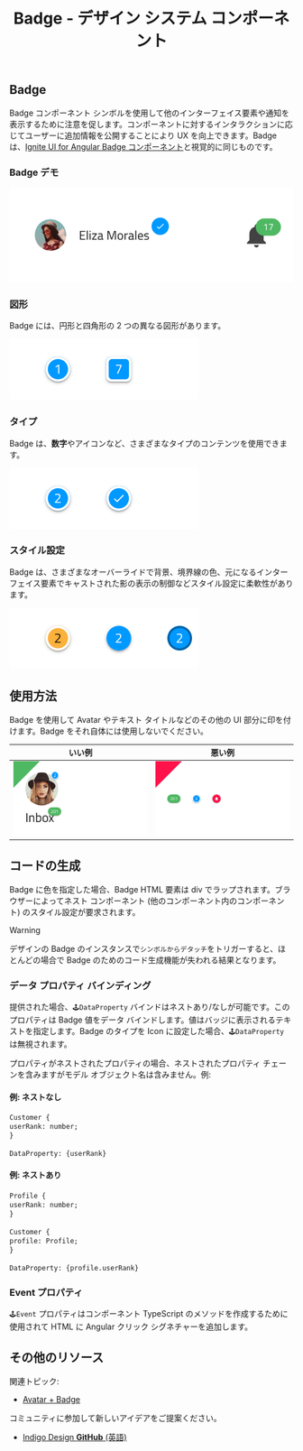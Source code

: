 ﻿---
title: Badge - デザイン システム コンポーネント
_description: Badge コンポーネント シンボルは、追加情報のヒントを提供するコンプリメンタリ要素です。
_keywords: デザイン システム, Sketch, Ignite UI for Angular, コンポーネント, UI ライブラリ, ウィジェット
_language: ja
---

## Badge

Badge コンポーネント シンボルを使用して他のインターフェイス要素や通知を表示するために注意を促します。コンポーネントに対するインタラクションに応じてユーザーに追加情報を公開することにより  UX を向上できます。Badge は、[Ignite UI for Angular Badge コンポーネント](https://jp.infragistics.com/products/ignite-ui-angular/angular/components/badge.html)と視覚的に同じものです。

### Badge デモ

![](../images/badge_demo.png)

### 図形

Badge には、円形と四角形の 2 つの異なる図形があります。

![](../images/badge_shapes.png)

### タイプ

Badge は、**数字**やアイコンなど、さまざまなタイプのコンテンツを使用できます。

![](../images/badge_type.png)

### スタイル設定

Badge は、さまざまなオーバーライドで背景、境界線の色、元になるインターフェイス要素でキャストされた影の表示の制御などスタイル設定に柔軟性があります。

![](../images/badge_styling.png)

## 使用方法

Badge を使用して Avatar やテキスト タイトルなどのその他の UI 部分に印を付けます。Badge をそれ自体には使用しないでください。

| いい例                           | 悪い例                         |
| ---------------------------- | ------------------------------ |
| ![](../images/badge_do1.png) | ![](../images/badge_dont1.png) |

## コードの生成

Badge に色を指定した場合、Badge HTML 要素は div でラップされます。ブラウザーによってネスト コンポーネント (他のコンポーネント内のコンポーネント) のスタイル設定が要求されます。

> [!WARNING]
> デザインの Badge のインスタンスで`シンボルからデタッチ`をトリガーすると、ほとんどの場合で Badge のためのコード生成機能が失われる結果となります。

### データ プロパティ バインディング

提供された場合、`🕹️DataProperty` バインドはネストあり/なしが可能です。このプロパティは Badge 値をデータ バインドします。値はバッジに表示されるテキストを指定します。Badge のタイプを Icon に設定した場合、`🕹️DataProperty` は無視されます。 

プロパティがネストされたプロパティの場合、ネストされたプロパティ チェーンを含みますがモデル オブジェクト名は含みません。例:

#### 例: ネストなし

```PseudoCode
Customer {
userRank: number;
}

DataProperty: {userRank}
```

#### 例: ネストあり

```PseudoCode
Profile {
userRank: number;
}

Customer {
profile: Profile;
}

DataProperty: {profile.userRank}
```

### Event プロパティ

`🕹️Event` プロパティはコンポーネント TypeScript のメソッドを作成するために使用されて HTML に Angular クリック シグネチャーを追加します。

## その他のリソース

関連トピック:

- [Avatar + Badge](avatar+badge.md)
  <div class="divider--half"></div>

コミュニティに参加して新しいアイデアをご提案ください。

- [Indigo Design **GitHub** (英語)](https://github.com/IgniteUI/design-system-docfx)
